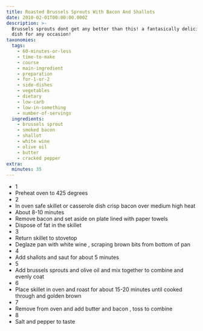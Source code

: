 ```yaml
---
title: Roasted Brussels Sprouts With Bacon And Shallots
date: 2010-02-01T00:00:00.000Z
description: >-
  Brussels sprouts dont get any better than this! a fantasically delicious side
  dish for any occasion!
taxonomies:
  tags:
    - 60-minutes-or-less
    - time-to-make
    - course
    - main-ingredient
    - preparation
    - for-1-or-2
    - side-dishes
    - vegetables
    - dietary
    - low-carb
    - low-in-something
    - number-of-servings
  ingredients:
    - brussels sprout
    - smoked bacon
    - shallot
    - white wine
    - olive oil
    - butter
    - cracked pepper
extra:
  minutes: 35
---
```

 - 1
 - Preheat oven to 425 degrees
 - 2
 - In oven safe skillet or casserole dish crisp bacon over medium high heat
 - About 8-10 minutes
 - Remove bacon and set aside on plate lined with paper towels
 - Dispose of fat in the skillet
 - 3
 - Return skillet to stovetop
 - Deglaze pan with white wine , scraping brown bits from bottom of pan
 - 4
 - Add shallots and saut for about 5 minutes
 - 5
 - Add brussels sprouts and olive oil and mix together to combine and evenly coat
 - 6
 - Place skillet in oven and roast for about 15-20 minutes until cooked through and golden brown
 - 7
 - Remove from oven and add butter and bacon , toss to combine
 - 8
 - Salt and pepper to taste
